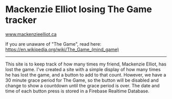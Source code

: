 # Mackenzie Elliot losing The Game tracker

www.mackenzieelliot.ca

If you are unaware of "The Game", read here: https://en.wikipedia.org/wiki/The_Game_(mind_game)

---

This site is to keep track of how many times my friend, Mackenzie Elliot, has lost the game. I've created a site with a simple display of how many times he has lost the game, and a button to add to that count. However, we have a 30 minute grace period for The Game, so the button will be disabled and change to show a countdown until the grace period is over. The date and time of each button press is stored in a Firebase Realtime Database.
